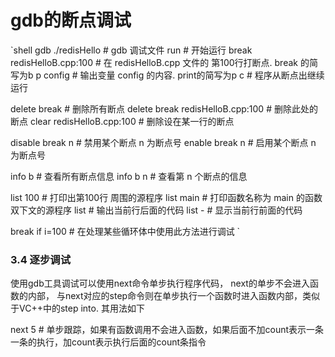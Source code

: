 

# gdb的断点调试

`shell
gdb  ./redisHello            # gdb 调试文件
run                          # 开始运行
break  redisHelloB.cpp:100   # 在 redisHelloB.cpp 文件的 第100行打断点.  break 的简写为b 
p   config                   # 输出变量 config 的内容. print的简写为p
c                            # 程序从断点出继续运行

delete break  # 删除所有断点
delete break redisHelloB.cpp:100  # 删除此处的断点
clear  redisHelloB.cpp:100  # 删除设在某一行的断点 

disable  break  n  # 禁用某个断点 n 为断点号
enable  break  n  # 启用某个断点 n 为断点号

info  b  # 查看所有断点信息
info  b  n # 查看第 n 个断点的信息 

list  100  # 打印出第100行 周围的源程序 
list  main # 打印函数名称为 main 的函数双下文的源程序
list   # 输出当前行后面的代码
list  - # 显示当前行前面的代码


break  if i=100  # 在处理某些循环体中使用此方法进行调试
`

### 3.4 逐步调试
使用gdb工具调试可以使用next命令单步执行程序代码，
next的单步不会进入函数的内部，
与next对应的step命令则在单步执行一个函数时进入函数内部，类似于VC++中的step into.
其用法如下

next  5  # 单步跟踪，如果有函数调用不会进入函数，如果后面不加count表示一条一条的执行，加count表示执行后面的count条指令



